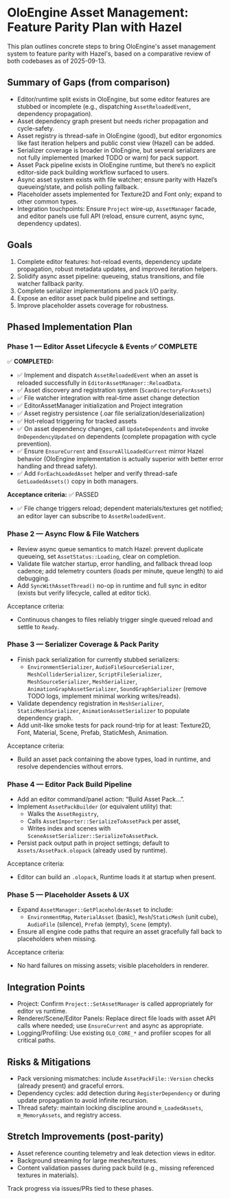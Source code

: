 # OloEngine Asset Management: Feature Parity Plan with Hazel

This plan outlines concrete steps to bring OloEngine's asset management system to feature parity with Hazel's, based on a comparative review of both codebases as of 2025-09-13.

## Summary of Gaps (from comparison)

- Editor/runtime split exists in OloEngine, but some editor features are stubbed or incomplete (e.g., dispatching `AssetReloadedEvent`, dependency propagation).
- Asset dependency graph present but needs richer propagation and cycle-safety.
- Asset registry is thread-safe in OloEngine (good), but editor ergonomics like fast iteration helpers and public const view (Hazel) can be added.
- Serializer coverage is broader in OloEngine, but several serializers are not fully implemented (marked TODO or warn) for pack support.
- Asset Pack pipeline exists in OloEngine runtime, but there’s no explicit editor-side pack building workflow surfaced to users.
- Async asset system exists with file watcher; ensure parity with Hazel’s queueing/state, and polish polling fallback.
- Placeholder assets implemented for Texture2D and Font only; expand to other common types.
- Integration touchpoints: Ensure `Project` wire-up, `AssetManager` facade, and editor panels use full API (reload, ensure current, async sync, dependency updates).

## Goals

1. Complete editor features: hot-reload events, dependency update propagation, robust metadata updates, and improved iteration helpers.
2. Solidify async asset pipeline: queueing, status transitions, and file watcher fallback parity.
3. Complete serializer implementations and pack I/O parity.
4. Expose an editor asset pack build pipeline and settings.
5. Improve placeholder assets coverage for robustness.

## Phased Implementation Plan

### Phase 1 — Editor Asset Lifecycle & Events ✅ COMPLETE

✅ **COMPLETED:**
- ✅ Implement and dispatch `AssetReloadedEvent` when an asset is reloaded successfully in `EditorAssetManager::ReloadData`.
- ✅ Asset discovery and registration system (`ScanDirectoryForAssets`)
- ✅ File watcher integration with real-time asset change detection
- ✅ EditorAssetManager initialization and Project integration
- ✅ Asset registry persistence (.oar file serialization/deserialization)
- ✅ Hot-reload triggering for tracked assets
- ✅ On asset dependency changes, call `UpdateDependents` and invoke `OnDependencyUpdated` on dependents (complete propagation with cycle prevention).
- ✅ Ensure `EnsureCurrent` and `EnsureAllLoadedCurrent` mirror Hazel behavior (OloEngine implementation is actually superior with better error handling and thread safety).
- ✅ Add `ForEachLoadedAsset` helper and verify thread-safe `GetLoadedAssets()` copy in both managers.

**Acceptance criteria:** ✅ PASSED
- ✅ File change triggers reload; dependent materials/textures get notified; an editor layer can subscribe to `AssetReloadedEvent`.

### Phase 2 — Async Flow & File Watchers

- Review async queue semantics to match Hazel: prevent duplicate queueing, set `AssetStatus::Loading`, clear on completion.
- Validate file watcher startup, error handling, and fallback thread loop cadence; add telemetry counters (loads per minute, queue length) to aid debugging.
- Add `SyncWithAssetThread()` no-op in runtime and full sync in editor (exists but verify lifecycle, called at editor tick).

Acceptance criteria:
- Continuous changes to files reliably trigger single queued reload and settle to `Ready`.

### Phase 3 — Serializer Coverage & Pack Parity

- Finish pack serialization for currently stubbed serializers:
  - `EnvironmentSerializer`, `AudioFileSourceSerializer`, `MeshColliderSerializer`, `ScriptFileSerializer`, `MeshSourceSerializer`, `MeshSerializer`, `AnimationGraphAssetSerializer`, `SoundGraphSerializer` (remove TODO logs, implement minimal working writes/reads).
- Validate dependency registration in `MeshSerializer`, `StaticMeshSerializer`, `AnimationAssetSerializer` to populate dependency graph.
- Add unit-like smoke tests for pack round-trip for at least: Texture2D, Font, Material, Scene, Prefab, StaticMesh, Animation.

Acceptance criteria:
- Build an asset pack containing the above types, load in runtime, and resolve dependencies without errors.

### Phase 4 — Editor Pack Build Pipeline

- Add an editor command/panel action: “Build Asset Pack…”.
- Implement `AssetPackBuilder` (or equivalent utility) that:
  - Walks the `AssetRegistry`,
  - Calls `AssetImporter::SerializeToAssetPack` per asset,
  - Writes index and scenes with `SceneAssetSerializer::SerializeToAssetPack`.
- Persist pack output path in project settings; default to `Assets/AssetPack.olopack` (already used by runtime).

Acceptance criteria:
- Editor can build an `.olopack`, Runtime loads it at startup when present.

### Phase 5 — Placeholder Assets & UX

- Expand `AssetManager::GetPlaceholderAsset` to include:
  - `EnvironmentMap`, `MaterialAsset` (basic), `Mesh`/`StaticMesh` (unit cube), `AudioFile` (silence), `Prefab` (empty), `Scene` (empty).
- Ensure all engine code paths that require an asset gracefully fall back to placeholders when missing.

Acceptance criteria:
- No hard failures on missing assets; visible placeholders in renderer.

## Integration Points

- Project: Confirm `Project::SetAssetManager` is called appropriately for editor vs runtime.
- Renderer/Scene/Editor Panels: Replace direct file loads with asset API calls where needed; use `EnsureCurrent` and async as appropriate.
- Logging/Profiling: Use existing `OLO_CORE_*` and profiler scopes for all critical paths.

## Risks & Mitigations

- Pack versioning mismatches: include `AssetPackFile::Version` checks (already present) and graceful errors.
- Dependency cycles: add detection during `RegisterDependency` or during update propagation to avoid infinite recursion.
- Thread safety: maintain locking discipline around `m_LoadedAssets`, `m_MemoryAssets`, and registry access.

## Stretch Improvements (post-parity)

- Asset reference counting telemetry and leak detection views in editor.
- Background streaming for large meshes/textures.
- Content validation passes during pack build (e.g., missing referenced textures in materials).

Track progress via issues/PRs tied to these phases.
